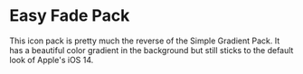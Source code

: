 # Easy Fade Pack

This icon pack is pretty much the reverse of the Simple Gradient Pack. It has a beautiful color gradient in the background but still sticks to the default look of Apple's iOS 14.
